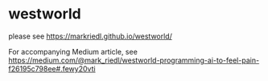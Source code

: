 # westworld
please see https://markriedl.github.io/westworld/

For accompanying Medium article, see https://medium.com/@mark_riedl/westworld-programming-ai-to-feel-pain-f26195c798ee#.fewy20vti
